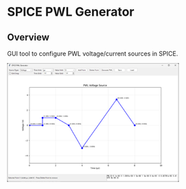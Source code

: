 # SPICE PWL Generator
## Overview
GUI tool to configure PWL voltage/current sources in SPICE.  

<img src="image/image.png" width="400">  
